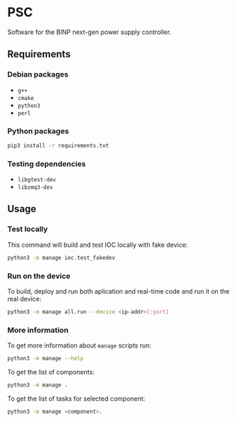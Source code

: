 # PSC

Software for the BINP next-gen power supply controller.

## Requirements

### Debian packages

+ `g++`
+ `cmake`
+ `python3`
+ `perl`

### Python packages

```bash
pip3 install -r requirements.txt
```

### Testing dependencies

+ `libgtest-dev`
+ `libzmq3-dev`


## Usage

### Test locally

This command will build and test IOC locally with fake device:

```bash
python3 -m manage ioc.test_fakedev
```

### Run on the device

To build, deploy and run both aplication and real-time code and run it on the real device:

```bash
python3 -m manage all.run --device <ip-addr>[:port]
```

### More information

To get more information about `manage` scripts run:

```bash
python3 -m manage --help
```

To get the list of components:

```bash
python3 -m manage .
```

To get the list of tasks for selected component:

```bash
python3 -m manage <component>.
```
